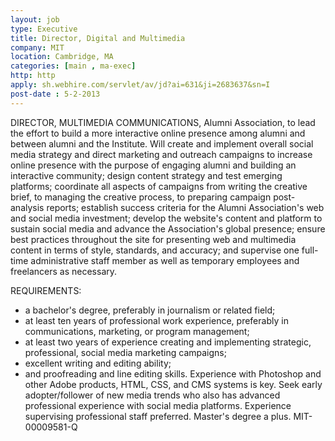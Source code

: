 ```yaml
---
layout: job
type: Executive
title: Director, Digital and Multimedia
company: MIT
location: Cambridge, MA
categories: [main , ma-exec]
http: http
apply: sh.webhire.com/servlet/av/jd?ai=631&ji=2683637&sn=I
post-date : 5-2-2013
---
```


DIRECTOR, MULTIMEDIA COMMUNICATIONS, Alumni Association, to lead the effort to build a more interactive online presence among alumni and between alumni and the Institute. Will create and implement overall social media strategy and direct marketing and outreach campaigns to increase online presence with the purpose of engaging alumni and building an interactive community; design content strategy and test emerging platforms; coordinate all aspects of campaigns from writing the creative brief, to managing the creative process, to preparing campaign post-analysis reports; establish success criteria for the Alumni Association's web and social media investment; develop the website's content and platform to sustain social media and advance the Association's global presence; ensure best practices throughout the site for presenting web and multimedia content in terms of style, standards, and accuracy; and supervise one full-time administrative staff member as well as temporary employees and freelancers as necessary.

REQUIREMENTS: 

* a bachelor's degree, preferably in journalism or related field;
* at least ten years of professional work experience, preferably in communications, marketing, or program management;
* at least two years of experience creating and implementing strategic, professional, social media marketing campaigns;
* excellent writing and editing ability;
* and proofreading and line editing skills. Experience with Photoshop and other Adobe products, HTML, CSS, and CMS systems is key. Seek early adopter/follower of new media trends who also has advanced professional experience with social media platforms. Experience supervising professional staff preferred. Master's degree a plus. MIT-00009581-Q 